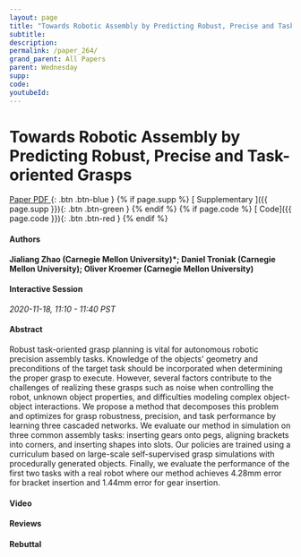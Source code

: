 ```yaml
---
layout: page
title: "Towards Robotic Assembly by Predicting Robust, Precise and Task-oriented Grasps"
subtitle: 
description:
permalink: /paper_264/
grand_parent: All Papers
parent: Wednesday
supp: 
code: 
youtubeId: 
---
```


# Towards Robotic Assembly by Predicting Robust, Precise and Task-oriented Grasps

[<i class="fa fa-file-text-o" aria-hidden="true"></i> Paper PDF ](https://drive.google.com/file/d/17PISQYfY9Jvvg-MK4_mG89wj-J3O65Mx/view){: .btn .btn-blue } {% if page.supp %} [<i class="fa fa-file-text-o" aria-hidden="true"></i> Supplementary ]({{ page.supp }}){: .btn .btn-green } {% endif %} {% if page.code %} [<i class="fa fa-github" aria-hidden="true"></i> Code]({{ page.code }}){: .btn .btn-red }
{% endif %}

#### Authors
**Jialiang Zhao (Carnegie Mellon University)*; Daniel Troniak (Carnegie Mellon University); Oliver Kroemer (Carnegie Mellon University)**

#### Interactive Session
*2020-11-18, 11:10 - 11:40 PST*

#### Abstract
Robust task-oriented grasp planning is vital for autonomous robotic precision assembly tasks. Knowledge of the objects' geometry and preconditions of the target task should be incorporated when determining the proper grasp to execute. However, several factors contribute to the challenges of realizing these grasps such as noise when controlling the robot, unknown object properties, and difficulties modeling complex object-object interactions. We propose a method that decomposes this problem and optimizes for grasp robustness, precision, and task performance by learning three cascaded networks. We evaluate our method in simulation on three common assembly tasks: inserting gears onto pegs, aligning brackets into corners, and inserting shapes into slots. Our policies are trained using a curriculum based on large-scale self-supervised grasp simulations with procedurally generated objects. Finally, we evaluate the performance of the first two tasks with a real robot where our method achieves 4.28mm error for bracket insertion and 1.44mm error for gear insertion.

#### Video 

#### Reviews

#### Rebuttal
